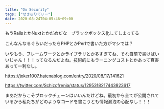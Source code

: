 ```yaml
---
title: "On Security"
tags: ["せきゅりてぃー"]
date: 2020-08-24T04:05:46+09:00
---
```


もうRailsとかNuxtとかだめだな　ブラックボックス化してしまってる

こんなんなるぐらいだったらPHPとかPerlで書いた方がマシでは？

いやもう、フレームワークとかライブラリとか多すぎてね、それ自前で書けばいいじゃん！！！ってなるんだよね。技術的にもラーニングコストとかあって百害あって一利なし。

https://joker1007.hatenablog.com/entry/2020/08/17/141621

https://twitter.com/Schizofrenia/status/1295318217443823617

まあだからこそブロックチェーンはいいんだけどね。最初から全てが公開されているから私たちがどのようなコードを書こうとも情報漏洩の心配なし！！！